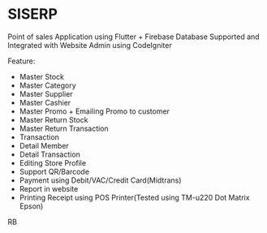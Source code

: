 # SISERP

Point of sales Application using Flutter + Firebase Database
Supported and Integrated with Website Admin using CodeIgniter

Feature:
- Master Stock
- Master Category
- Master Supplier
- Master Cashier
- Master Promo + Emailing Promo to customer
- Master Return Stock
- Master Return Transaction
- Transaction
- Detail Member
- Detail Transaction
- Editing Store Profile
- Support QR/Barcode
- Payment using Debit/VAC/Credit Card(Midtrans)
- Report in website
- Printing Receipt using POS Printer(Tested using TM-u220 Dot Matrix Epson)

RB

